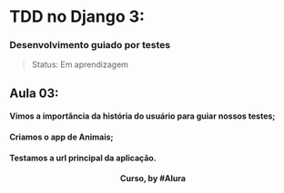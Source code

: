 # TDD no Django 3: 
### Desenvolvimento guiado por testes

> Status: Em aprendizagem

## Aula 03: 

#### Vimos a importância da história do usuário para guiar nossos testes;

#### Criamos o app de Animais;

#### Testamos a url principal da aplicação.

<div align=center>
  <h4>Curso, by #Alura</h4>